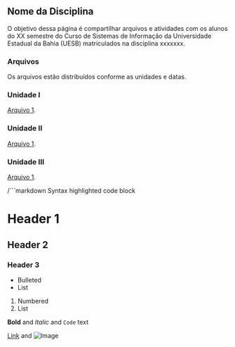 ## Nome da Disciplina

O objetivo dessa página é compartilhar arquivos e atividades com os alunos do XX semestre do Curso de Sistemas de Informação da Universidade Estadual da Bahia (UESB) matriculados na disciplina xxxxxxx.

### Arquivos

Os arquivos estão distribuídos conforme as unidades e datas.

### Unidade I

[Arquivo 1](https://www.4shared.com/web/preview/pdf/kNNGj_tXei?). 

### Unidade II

[Arquivo 1](https://www.4shared.com/web/preview/pdf/kNNGj_tXei?). 

### Unidade III

[Arquivo 1](https://www.4shared.com/web/preview/pdf/kNNGj_tXei?). 


<!-- colocar links:  [GitHub Flavored Markdown](https://guides.github.com/features/mastering-markdown/).
negrito: **palavra
comentario <!-- e -->

/```markdown
Syntax highlighted code block

# Header 1
## Header 2
### Header 3

- Bulleted
- List

1. Numbered
2. List

**Bold** and _Italic_ and `Code` text

[Link](url) and ![Image](src)
```

